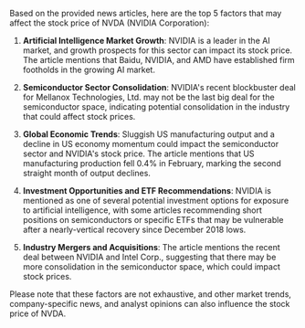 Based on the provided news articles, here are the top 5 factors that may affect the stock price of NVDA (NVIDIA Corporation):

1. **Artificial Intelligence Market Growth**: NVIDIA is a leader in the AI market, and growth prospects for this sector can impact its stock price. The article mentions that Baidu, NVIDIA, and AMD have established firm footholds in the growing AI market.

2. **Semiconductor Sector Consolidation**: NVIDIA's recent blockbuster deal for Mellanox Technologies, Ltd. may not be the last big deal for the semiconductor space, indicating potential consolidation in the industry that could affect stock prices.

3. **Global Economic Trends**: Sluggish US manufacturing output and a decline in US economy momentum could impact the semiconductor sector and NVIDIA's stock price. The article mentions that US manufacturing production fell 0.4% in February, marking the second straight month of output declines.

4. **Investment Opportunities and ETF Recommendations**: NVIDIA is mentioned as one of several potential investment options for exposure to artificial intelligence, with some articles recommending short positions on semiconductors or specific ETFs that may be vulnerable after a nearly-vertical recovery since December 2018 lows.

5. **Industry Mergers and Acquisitions**: The article mentions the recent deal between NVIDIA and Intel Corp., suggesting that there may be more consolidation in the semiconductor space, which could impact stock prices.

Please note that these factors are not exhaustive, and other market trends, company-specific news, and analyst opinions can also influence the stock price of NVDA.
